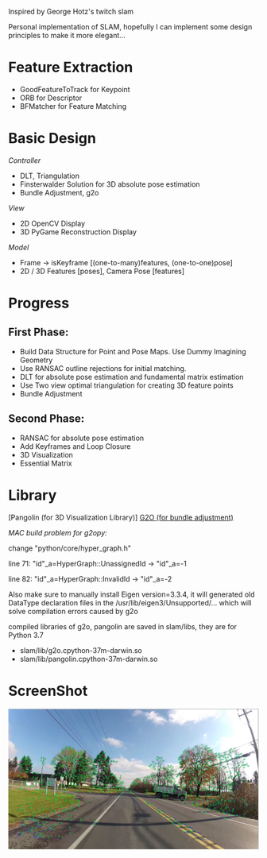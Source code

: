 Inspired by George Hotz's twitch slam

Personal implementation of SLAM, hopefully I can implement some design principles to make it more elegant...

# Feature Extraction
- GoodFeatureToTrack for Keypoint
- ORB for Descriptor
- BFMatcher for Feature Matching

# Basic Design

*Controller*
- DLT, Triangulation
- Finsterwalder Solution for 3D absolute pose estimation
- Bundle Adjustment, g2o

*View*
- 2D OpenCV Display
- 3D PyGame Reconstruction Display

*Model*
- Frame -> isKeyframe [(one-to-many)features, (one-to-one)pose]
- 2D / 3D Features [poses], Camera Pose [features]

# Progress

## First Phase:

* Build Data Structure for Point and Pose Maps. Use Dummy Imagining Geometry
* Use RANSAC outline rejections for initial matching.
* DLT for absolute pose estimation and fundamental matrix estimation
* Use Two view optimal triangulation for creating 3D feature points
* Bundle Adjustment

## Second Phase:

* RANSAC for absolute pose estimation
* Add Keyframes and Loop Closure
* 3D Visualization
* Essential Matrix

# Library
[Pangolin (for 3D Visualization Library)]
[G2O (for bundle adjustment)](https://github.com/RainerKuemmerle/g2o)

*MAC build problem for g2opy:*

change "python/core/hyper\_graph.h"

line 71: "id"\_a=HyperGraph::UnassignedId -> "id"\_a=-1

line 82: "id"\_a=HyperGraph::InvalidId -> "id"\_a=-2

Also make sure to manually install Eigen version=3.3.4, it will generated old DataType declaration files in the /usr/lib/eigen3/Unsupported/... which will solve compilation errors caused by g2o

compiled libraries of g2o, pangolin are saved in slam/libs, they are for Python 3.7

- slam/lib/g2o.cpython-37m-darwin.so
- slam/lib/pangolin.cpython-37m-darwin.so

# ScreenShot
![Screenshot](./screenshots/screen.png "Feature Extraction and Matching")
